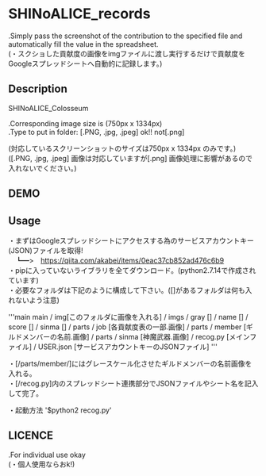 # SHINoALICE_records
.Simply pass the screenshot of the contribution to the specified file and automatically fill the value in the spreadsheet.  
(・スクショした貢献度の画像をimgファイルに渡し実行するだけで貢献度をGoogleスプレッドシートへ自動的に記録します。)  

## Description
SHINoALICE_Colosseum  

.Corresponding image size is (750px x 1334px)  
.Type to put in folder: [.PNG, .jpg, .jpeg] ok!! not[.png]  

(対応しているスクリーンショットのサイズは750px x 1334px のみです。)  
([.PNG, .jpg, .jpeg] 画像は対応していますが[.png] 画像処理に影響があるので入れないでください。)  

## DEMO


## Usage
・まずはGoogleスプレッドシートにアクセスする為のサービスアカウントキー(JSON)ファイルを取得!  
　┗━>　<https://qiita.com/akabei/items/0eac37cb852ad476c6b9>  
・pipに入っていないライブラリを全てダウンロード。(python2.7.14で作成されています)  
・必要なフォルダは下記のように構成して下さい。([]があるフォルダは何も入れないよう注意)  

'''main
main / img[このフォルダに画像を入れる]
	 / imgs  / gray   []
	         / name   []
	         / score  []
	         / sinma  []
	 / parts / job    [各貢献度表の一部.画像]
	 / parts / member [ギルドメンバーの名前.画像]
	 / parts / sinma  [神魔武器.画像]
	 / recog.py [メインファイル]
	 / USER.json [サービスアカウントキーのJSONファイル]
'''

・[/parts/member/]にはグレースケール化させたギルドメンバーの名前画像を入れる。  
・[/recog.py]内のスプレッドシート連携部分でJSONファイルやシート名を記入して完了。  

・起動方法
'$python2 recog.py'

## LICENCE
.For individual use okay  
(・個人使用ならおk!)  